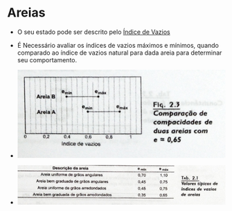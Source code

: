 # Areias

 - O seu estado pode ser descrito pelo [Índice de Vazios](indice_de_vazios.md)
 - É Necessário avaliar os índices de vazios máximos e mínimos, quando comparado ao índice de vazios natural para dada areia para determinar seu comportamento.
 
 - ![Compacidade de areias](img\compacidade_de_areias.png)

 - ![Valores típicos de Índices de Vazios em Areias](img\valores_indices_areias.png)
